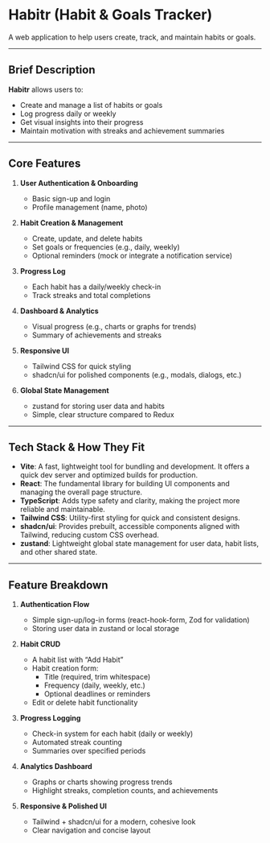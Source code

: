 # **Habitr** (Habit & Goals Tracker)

A web application to help users create, track, and maintain habits or goals.

---

## Brief Description

**Habitr** allows users to:

- Create and manage a list of habits or goals
- Log progress daily or weekly
- Get visual insights into their progress
- Maintain motivation with streaks and achievement summaries

---

## Core Features

1. **User Authentication & Onboarding**

   - Basic sign-up and login
   - Profile management (name, photo)

2. **Habit Creation & Management**

   - Create, update, and delete habits
   - Set goals or frequencies (e.g., daily, weekly)
   - Optional reminders (mock or integrate a notification service)

3. **Progress Log**

   - Each habit has a daily/weekly check-in
   - Track streaks and total completions

4. **Dashboard & Analytics**

   - Visual progress (e.g., charts or graphs for trends)
   - Summary of achievements and streaks

5. **Responsive UI**

   - Tailwind CSS for quick styling
   - shadcn/ui for polished components (e.g., modals, dialogs, etc.)

6. **Global State Management**
   - zustand for storing user data and habits
   - Simple, clear structure compared to Redux

---

## Tech Stack & How They Fit

- **Vite**: A fast, lightweight tool for bundling and development. It offers a quick dev server and optimized builds for production.
- **React**: The fundamental library for building UI components and managing the overall page structure.
- **TypeScript**: Adds type safety and clarity, making the project more reliable and maintainable.
- **Tailwind CSS**: Utility-first styling for quick and consistent designs.
- **shadcn/ui**: Provides prebuilt, accessible components aligned with Tailwind, reducing custom CSS overhead.
- **zustand**: Lightweight global state management for user data, habit lists, and other shared state.

---

## Feature Breakdown

1. **Authentication Flow**

   - Simple sign-up/log-in forms (react-hook-form, Zod for validation)
   - Storing user data in zustand or local storage

2. **Habit CRUD**

   - A habit list with “Add Habit”
   - Habit creation form:
     - Title (required, trim whitespace)
     - Frequency (daily, weekly, etc.)
     - Optional deadlines or reminders
   - Edit or delete habit functionality

3. **Progress Logging**

   - Check-in system for each habit (daily or weekly)
   - Automated streak counting
   - Summaries over specified periods

4. **Analytics Dashboard**

   - Graphs or charts showing progress trends
   - Highlight streaks, completion counts, and achievements

5. **Responsive & Polished UI**
   - Tailwind + shadcn/ui for a modern, cohesive look
   - Clear navigation and concise layout
